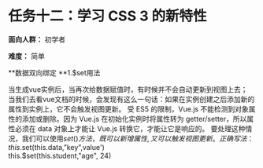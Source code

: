 # 任务十二：学习 CSS 3 的新特性

**面向人群：** 初学者

**难度：** 简单

**数据双向绑定
**1.$set用法   

当生成vue实例后，当再次给数据赋值时，有时候并不会自动更新到视图上去；
当我们去看vue文档的时候，会发现有这么一句话：如果在实例创建之后添加新的属性到实例上，它不会触发视图更新。
受 ES5 的限制，Vue.js 不能检测到对象属性的添加或删除。因为 Vue.js 在初始化实例时将属性转为 getter/setter，所以属性必须在 data 对象上才能让 Vue.js 转换它，才能让它是响应的。
要处理这种情况，我们可以使用$set()方法，既可以新增属性,又可以触发视图更新。
正确写法：this.$set(this.data,”key”,value')<br>
this.$set(this.student,"age", 24)
